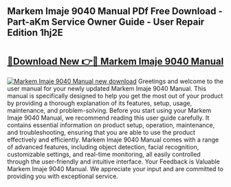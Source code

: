 ## Markem Imaje 9040 Manual PDf Free Download - Part-aKm Service Owner Guide - User Repair Edition 1hj2E

# <h2><a href="http://bc71780.oget.top/?id=Markem+Imaje+9040+Manual">🔗Download New 👉🔴 Markem Imaje 9040 Manual</a></h2>

[![Markem Imaje 9040 Manual new download](https://i.imgur.com/5g1atiW.png)](http://bc71780.oget.top/?id=Markem+Imaje+9040+Manual)
Greetings and welcome to the user manual for your newly updated Markem Imaje 9040 Manual. This manual is specifically designed to help you get the most out of your product by providing a thorough explanation of its features, setup, usage, maintenance, and problem-solving. Before you start using your Markem Imaje 9040 Manual, we recommend reading this user guide carefully. It contains essential information on product setup, operation, maintenance, and troubleshooting, ensuring that you are able to use the product effectively and efficiently. Markem Imaje 9040 Manual comes with a range of advanced features, including object detection, facial recognition, customizable settings, and real-time monitoring, all easily controlled through the user-friendly and intuitive interface. Your Feedback is Valuable Markem Imaje 9040 Manual. We appreciate your input and are committed to providing you with exceptional service.

